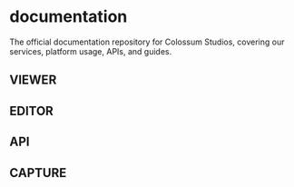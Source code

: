 # documentation
The official documentation repository for Colossum Studios, covering our services, platform usage, APIs, and guides.

## VIEWER

## EDITOR

## API

## CAPTURE
